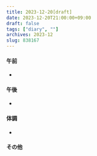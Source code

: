 ```yaml
---
title: 2023-12-20[draft]
date: 2023-12-20T21:00:00+09:00
draft: false
tags: ["diary", ""]
archives: 2023-12
slug: 838167
---
```

#### 午前
- 
#### 午後
- 
#### 体調
- 
#### その他